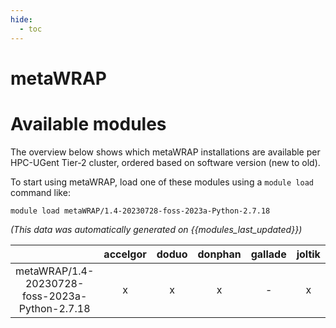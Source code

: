 ```yaml
---
hide:
  - toc
---
```


metaWRAP
========

# Available modules


The overview below shows which metaWRAP installations are available per HPC-UGent Tier-2 cluster, ordered based on software version (new to old).

To start using metaWRAP, load one of these modules using a `module load` command like:

```shell
module load metaWRAP/1.4-20230728-foss-2023a-Python-2.7.18
```

*(This data was automatically generated on {{modules_last_updated}})*

| |accelgor|doduo|donphan|gallade|joltik|litleo|shinx|
| :---: | :---: | :---: | :---: | :---: | :---: | :---: | :---: |
|metaWRAP/1.4-20230728-foss-2023a-Python-2.7.18|x|x|x|-|x|x|x|
